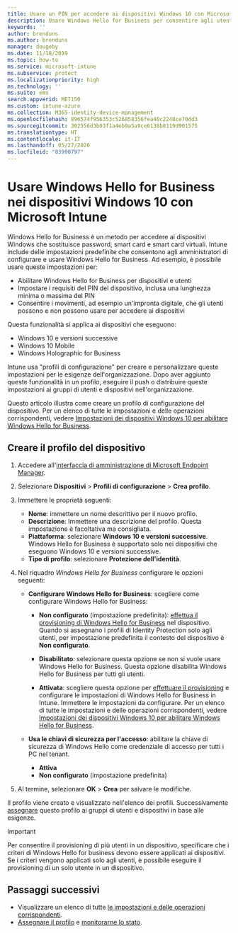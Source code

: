 ```yaml
---
title: Usare un PIN per accedere ai dispositivi Windows 10 con Microsoft Intune - Azure | Microsoft Docs
description: Usare Windows Hello for Business per consentire agli utenti di accedere ai dispositivi usando un PIN, un'impronta digitale e altro. Creare un profilo di configurazione di protezione dell'identità in Intune per i dispositivi Windows 10 con queste impostazioni e assegnare il profilo ai gruppi di utenti e ai gruppi di dispositivi.
keywords: ''
author: brenduns
ms.author: brenduns
manager: dougeby
ms.date: 11/18/2019
ms.topic: how-to
ms.service: microsoft-intune
ms.subservice: protect
ms.localizationpriority: high
ms.technology: ''
ms.suite: ems
search.appverid: MET150
ms.custom: intune-azure
ms.collection: M365-identity-device-management
ms.openlocfilehash: 896574f956353c526858356fea40c2248ce70dd3
ms.sourcegitcommit: 302556d3b03f1a4eb9a5a9ce6138b8119d901575
ms.translationtype: HT
ms.contentlocale: it-IT
ms.lasthandoff: 05/27/2020
ms.locfileid: "83990797"
---
```

# <a name="use-windows-hello-for-business-on-windows-10-devices-with-microsoft-intune"></a>Usare Windows Hello for Business nei dispositivi Windows 10 con Microsoft Intune

Windows Hello for Business è un metodo per accedere ai dispositivi Windows che sostituisce password, smart card e smart card virtuali. Intune include delle impostazioni predefinite che consentono agli amministratori di configurare e usare Windows Hello for Business. Ad esempio, è possibile usare queste impostazioni per:

- Abilitare Windows Hello for Business per dispositivi e utenti
- Impostare i requisiti del PIN del dispositivo, inclusa una lunghezza minima o massima del PIN
- Consentire i movimenti, ad esempio un'impronta digitale, che gli utenti possono e non possono usare per accedere ai dispositivi

Questa funzionalità si applica ai dispositivi che eseguono:

- Windows 10 e versioni successive
- Windows 10 Mobile
- Windows Holographic for Business

Intune usa "profili di configurazione" per creare e personalizzare queste impostazioni per le esigenze dell'organizzazione. Dopo aver aggiunto queste funzionalità in un profilo, eseguire il push o distribuire queste impostazioni ai gruppi di utenti e dispositivi nell'organizzazione.

Questo articolo illustra come creare un profilo di configurazione del dispositivo. Per un elenco di tutte le impostazioni e delle operazioni corrispondenti, vedere [Impostazioni dei dispositivi Windows 10 per abilitare Windows Hello for Business](identity-protection-windows-settings.md).

## <a name="create-the-device-profile"></a>Creare il profilo del dispositivo

1. Accedere all'[interfaccia di amministrazione di Microsoft Endpoint Manager](https://go.microsoft.com/fwlink/?linkid=2109431).

2. Selezionare **Dispositivi** > **Profili di configurazione** > **Crea profilo**.

3. Immettere le proprietà seguenti:

   - **Nome**: immettere un nome descrittivo per il nuovo profilo.
   - **Descrizione**: Immettere una descrizione del profilo. Questa impostazione è facoltativa ma consigliata.
   - **Piattaforma**: selezionare **Windows 10 e versioni successive**. Windows Hello for Business è supportato solo nei dispositivi che eseguono Windows 10 e versioni successive.
   - **Tipo di profilo**: selezionare **Protezione dell'identità**.

4. Nel riquadro *Windows Hello for Business* configurare le opzioni seguenti:

   - **Configurare Windows Hello for Business**: scegliere come configurare Windows Hello for Business:

     - **Non configurato** (impostazione predefinita): [effettua il provisioning di Windows Hello for Business](https://docs.microsoft.com/windows/security/identity-protection/hello-for-business/hello-how-it-works-provisioning) nel dispositivo. Quando si assegnano i profili di Identity Protection solo agli utenti, per impostazione predefinita il contesto del dispositivo è **Non configurato**.

     - **Disabilitato**: selezionare questa opzione se non si vuole usare Windows Hello for Business. Questa opzione disabilita Windows Hello for Business per tutti gli utenti.

     - **Attivata**: scegliere questa opzione per [effettuare il provisioning](https://docs.microsoft.com/windows/security/identity-protection/hello-for-business/hello-how-it-works-provisioning) e configurare le impostazioni di Windows Hello for Business in Intune. Immettere le impostazioni da configurare. Per un elenco di tutte le impostazioni e delle operazioni corrispondenti, vedere [Impostazioni dei dispositivi Windows 10 per abilitare Windows Hello for Business](identity-protection-windows-settings.md).

   - **Usa le chiavi di sicurezza per l'accesso**: abilitare la chiave di sicurezza di Windows Hello come credenziale di accesso per tutti i PC nel tenant.

     - **Attiva**
     - **Non configurato** (impostazione predefinita)

5. Al termine, selezionare **OK** > **Crea** per salvare le modifiche.

Il profilo viene creato e visualizzato nell'elenco dei profili. Successivamente [assegnare](../configuration/device-profile-assign.md) questo profilo ai gruppi di utenti e dispositivi in base alle esigenze.

> [!IMPORTANT]
> Per consentire il provisioning di più utenti in un dispositivo, specificare che i criteri di Windows Hello for business devono essere applicati ai dispositivi. Se i criteri vengono applicati solo agli utenti, è possibile eseguire il provisioning di un solo utente in un dispositivo.

<!--  Removing image as part of design review; retaining source until we known the disposition.

## Example of device restriction settings

In this high-level example, you'll create a device restriction policy that blocks the use of the built-in camera app on Android devices.

![How to disable the camera on Android devices](./media/identity-protection-configure/disable-android-camera.png)

-->

## <a name="next-steps"></a>Passaggi successivi

- Visualizzare un elenco di tutte [le impostazioni e delle operazioni corrispondenti](identity-protection-windows-settings.md).
- [Assegnare il profilo](../configuration/device-profile-assign.md) e [monitorarne lo stato](../configuration/device-profile-monitor.md).
